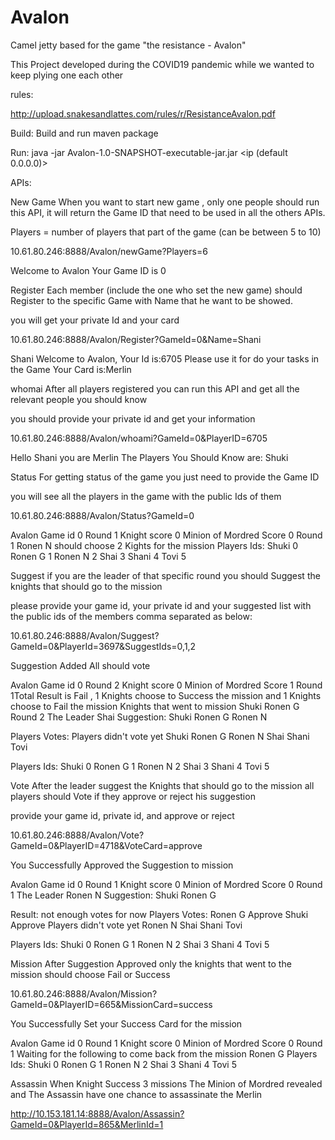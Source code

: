 # Avalon
Camel jetty based for the game "the resistance - Avalon"

This Project developed during the COVID19 pandemic while we wanted to keep plying one each other


rules:

http://upload.snakesandlattes.com/rules/r/ResistanceAvalon.pdf

Build:
Build and run maven package

Run:
java -jar Avalon-1.0-SNAPSHOT-executable-jar.jar <ip (default 0.0.0.0)> <port>

APIs:

New Game
When you want to start new game , only one people should run this API, it will return the Game ID that need to be used in all the others APIs.

Players = number of players that part of the game (can be between 5 to 10)

10.61.80.246:8888/Avalon/newGame?Players=6

Welcome to Avalon Your Game ID is 0

Register
Each member (include the one who set the new game) should Register to the specific Game with Name that he want to be showed.

you will get your private Id and your card

10.61.80.246:8888/Avalon/Register?GameId=0&Name=Shani

Shani Welcome to Avalon, Your Id is:6705 Please use it for do your tasks in the Game 
Your Card is:Merlin

whomai
After all players registered you can run this API and get all the relevant people you should know

you should provide your private id and get your information

10.61.80.246:8888/Avalon/whoami?GameId=0&PlayerID=6705

Hello Shani you are Merlin
The Players You Should Know are:
Shuki

Status
For getting status of the game you just need to provide the Game ID

you will see all the players in the game with the public Ids of them

10.61.80.246:8888/Avalon/Status?GameId=0

Avalon Game id 0 Round 1 Knight score 0 Minion of Mordred Score 0
Round 1
Ronen N should choose 2 Kights for the mission
Players Ids:
Shuki		0
Ronen G		1
Ronen N		2
Shai		3
Shani		4
Tovi		5

Suggest
if you  are the leader of that specific round you should Suggest the knights that should go to the mission

please provide your game id, your private id and your suggested list with the public ids of the members comma separated as below:

10.61.80.246:8888/Avalon/Suggest?GameId=0&PlayerId=3697&SuggestIds=0,1,2

Suggestion Added All should vote

Avalon Game id 0 Round 2 Knight score 0 Minion of Mordred Score 1
Round 1Total Result is Fail , 1 Knights choose to Success the mission and 1 Knights choose to Fail the mission
Knights that went to mission
Shuki
Ronen G
Round 2
The Leader Shai Suggestion:
Shuki
Ronen G
Ronen N


Players Votes:
Players didn't vote yet
Shuki
Ronen G
Ronen N
Shai
Shani
Tovi


Players Ids:
Shuki		0
Ronen G		1
Ronen N		2
Shai		3
Shani		4
Tovi		5

Vote
After the leader suggest the Knights that should go to the mission all players should Vote if they approve or reject his suggestion

provide your game id, private id, and approve or reject

10.61.80.246:8888/Avalon/Vote?GameId=0&PlayerID=4718&VoteCard=approve

You Successfully Approved the Suggestion to mission

Avalon Game id 0 Round 1 Knight score 0 Minion of Mordred Score 0
Round 1
The Leader Ronen N Suggestion:
Shuki
Ronen G

Result: not enough votes for now
Players Votes:
Ronen G		Approve
Shuki		Approve
Players didn't vote yet
Ronen N
Shai
Shani
Tovi


Players Ids:
Shuki		0
Ronen G		1
Ronen N		2
Shai		3
Shani		4
Tovi		5

Mission
After Suggestion Approved only the knights that went to the mission should choose Fail or Success

10.61.80.246:8888/Avalon/Mission?GameId=0&PlayerID=665&MissionCard=success

You Successfully Set your Success Card for the mission

Avalon Game id 0 Round 1 Knight score 0 Minion of Mordred Score 0
Round 1
Waiting for the following to come back from the mission
Ronen G
Players Ids:
Shuki		0
Ronen G		1
Ronen N		2
Shai		3
Shani		4
Tovi		5

Assassin
When Knight Success 3 missions The Minion of Mordred revealed and The Assassin have one chance to assassinate the Merlin

http://10.153.181.14:8888/Avalon/Assassin?GameId=0&PlayerId=865&MerlinId=1